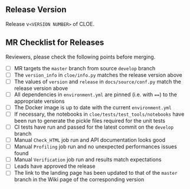 ## Release Version

Release v`<VERSION NUMBER>` of CLOE.

## MR Checklist for Releases

Reviewers, please check the following points before merging.

- [ ] MR targets the `master` branch from source `develop` branch
- [ ] The `version_info` in `cloe/info.py` matches the release version above
- [ ] The values of `version` and `release` in `docs/source/conf.py` match
      the release version above
- [ ] All dependencies in `environment.yml` are pinned (i.e. with `==`) to the
      appropriate versions
- [ ] The Docker image is up to date with the current `environment.yml`
- [ ] If necessary, the notebooks in `cloe/tests/test_tools/notebooks` have
      been run to generate the pickle files required for the unit tests
- [ ] CI tests have run and passed for the latest commit on the `develop`
      branch
- [ ] Manual `Check_HTML` job run and API documentation looks good
- [ ] Manual `Profiling` job run and no unexpected performances issues found
- [ ] Manual `Verification` job run and results match expectations
- [ ] Leads have approved the release
- [ ] The link to the landing page has been updated to that of the `master` 
      branch in the Wiki page of the corresponding version
